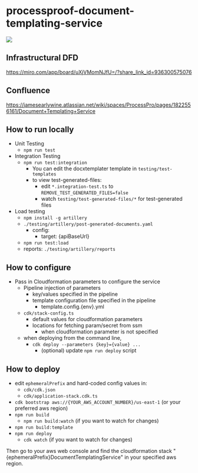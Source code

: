 # processproof-document-templating-service
<img src="https://codebuild.us-east-2.amazonaws.com/badges?uuid=eyJlbmNyeXB0ZWREYXRhIjoidSt5Q3RoblEwcUFkSDlyQTB6bzJQTDI2OWtWWDhzdklidVZ3SFU5T3puWTMwZC9CemV3a3NyR0tjRWJzVHp1aTJxVzlmMDF2UXVqVUVWbkFqcGhzT2JZPSIsIml2UGFyYW1ldGVyU3BlYyI6Ik5oOElxUWkyWTZ1OThaNXoiLCJtYXRlcmlhbFNldFNlcmlhbCI6MX0%3D&branch=main"/>

## Infrastructural DFD
https://miro.com/app/board/uXjVMomNJfU=/?share_link_id=936300575076

## Confluence
https://jamesearlywine.atlassian.net/wiki/spaces/ProcessPro/pages/1822556161/Document+Templating+Service

## How to run locally
- Unit Testing
  - `npm run test`
- Integration Testing
  - `npm run test:integration`
    - You can edit the docxtemplater template in `testing/test-templates`
    - to view test-generated-files: 
      - edit `*.integration-test.ts` to `REMOVE_TEST_GENERATED_FILES=false`
      - watch `testing/test-generated-files/*` for test-generated files
- Load testing
  - `npm install -g artillery`
  - `./testing/artillery/post-generated-documents.yaml`
    - config: 
      - target: {apiBaseUrl}
  - `npm run test:load`
  - reports: `./testing/artillery/reports`

## How to configure
  - Pass in Cloudformation parameters to configure the service
    - Pipeline injection of parameters
      - key/values specified in the pipeline
      - template configuration file specified in the pipeline
        - template.config.{env}.yml
    - `cdk/stack-config.ts`
      - default values for cloudformation parameters
      - locations for fetching param/secret from ssm
        - when cloudformation parameter is not specified
    - when deploying from the command line, 
      - `cdk deploy --parameters {key}={value} ...`
        - (optional) update `npm run deploy` script

## How to deploy
- edit `ephemeralPrefix` and hard-coded config values in: 
  - `cdk/cdk.json`
  - `cdk/application-stack.cdk.ts`
- `cdk bootstrap aws://{YOUR_AWS_ACCOUNT_NUMBER}/us-east-1` (or your preferred aws region)
- `npm run build`
  - `npm run build:watch` (if you want to watch for changes)
- `npm run build:template`
- `npm run deploy` 
  - `cdk watch` (if you want to watch for changes)



Then go to your aws web console and find the cloudformation stack "{ephemeralPrefix}DocumentTemplatingService" in your specified aws region.